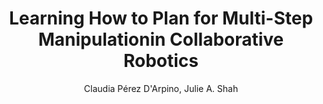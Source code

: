 ---
paperId: 6
author: Claudia Pérez D'Arpino, Julie A. Shah
publicationauthor: Pérez D'Arpino, C. et al.
title: Learning How to Plan for Multi-Step Manipulationin Collaborative Robotics
pitch: https://youtu.be/lxaT5b-222w?list=PLldrX-tcWesPs3UXagQ38Dx7POaxGvcNV&t=2043
pdf: Oral_Claudia_Perez.pdf
poster: --
alt: --
type: Oral & Poster
topic: Robotics
link: https://research.latinxinai.org/papers/neurips/2018/pdf/Oral_Claudia_Perez.pdf
conference: neurips
year: 2018
tags: neurips-2018-op-ab
location: Montreal, Canada
---
